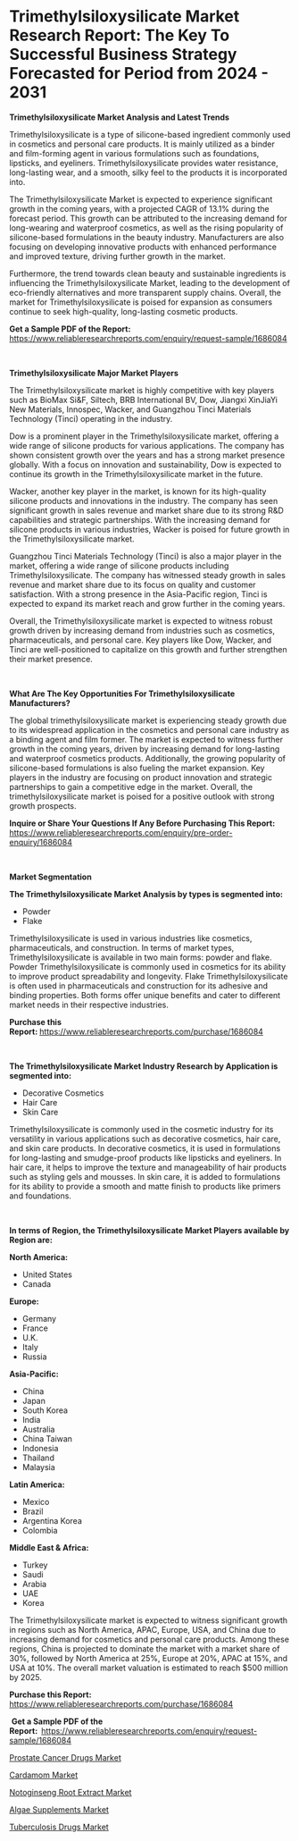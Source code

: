 <p><h1>Trimethylsiloxysilicate Market Research Report: The Key To Successful Business Strategy Forecasted for Period from 2024 - 2031</h1></p><p><strong>Trimethylsiloxysilicate Market Analysis and Latest Trends</strong></p>
<p><p>Trimethylsiloxysilicate is a type of silicone-based ingredient commonly used in cosmetics and personal care products. It is mainly utilized as a binder and film-forming agent in various formulations such as foundations, lipsticks, and eyeliners. Trimethylsiloxysilicate provides water resistance, long-lasting wear, and a smooth, silky feel to the products it is incorporated into.</p><p>The Trimethylsiloxysilicate Market is expected to experience significant growth in the coming years, with a projected CAGR of 13.1% during the forecast period. This growth can be attributed to the increasing demand for long-wearing and waterproof cosmetics, as well as the rising popularity of silicone-based formulations in the beauty industry. Manufacturers are also focusing on developing innovative products with enhanced performance and improved texture, driving further growth in the market.</p><p>Furthermore, the trend towards clean beauty and sustainable ingredients is influencing the Trimethylsiloxysilicate Market, leading to the development of eco-friendly alternatives and more transparent supply chains. Overall, the market for Trimethylsiloxysilicate is poised for expansion as consumers continue to seek high-quality, long-lasting cosmetic products.</p></p>
<p><strong>Get a Sample PDF of the Report:&nbsp;</strong> <a href="https://www.reliableresearchreports.com/enquiry/request-sample/1686084">https://www.reliableresearchreports.com/enquiry/request-sample/1686084</a></p>
<p>&nbsp;</p>
<p><strong>Trimethylsiloxysilicate Major Market Players</strong></p>
<p><p>The Trimethylsiloxysilicate market is highly competitive with key players such as BioMax Si&F, Siltech, BRB International BV, Dow, Jiangxi XinJiaYi New Materials, Innospec, Wacker, and Guangzhou Tinci Materials Technology (Tinci) operating in the industry.</p><p>Dow is a prominent player in the Trimethylsiloxysilicate market, offering a wide range of silicone products for various applications. The company has shown consistent growth over the years and has a strong market presence globally. With a focus on innovation and sustainability, Dow is expected to continue its growth in the Trimethylsiloxysilicate market in the future.</p><p>Wacker, another key player in the market, is known for its high-quality silicone products and innovations in the industry. The company has seen significant growth in sales revenue and market share due to its strong R&D capabilities and strategic partnerships. With the increasing demand for silicone products in various industries, Wacker is poised for future growth in the Trimethylsiloxysilicate market.</p><p>Guangzhou Tinci Materials Technology (Tinci) is also a major player in the market, offering a wide range of silicone products including Trimethylsiloxysilicate. The company has witnessed steady growth in sales revenue and market share due to its focus on quality and customer satisfaction. With a strong presence in the Asia-Pacific region, Tinci is expected to expand its market reach and grow further in the coming years.</p><p>Overall, the Trimethylsiloxysilicate market is expected to witness robust growth driven by increasing demand from industries such as cosmetics, pharmaceuticals, and personal care. Key players like Dow, Wacker, and Tinci are well-positioned to capitalize on this growth and further strengthen their market presence.</p></p>
<p>&nbsp;</p>
<p><strong>What Are The Key Opportunities For Trimethylsiloxysilicate Manufacturers?</strong></p>
<p><p>The global trimethylsiloxysilicate market is experiencing steady growth due to its widespread application in the cosmetics and personal care industry as a binding agent and film former. The market is expected to witness further growth in the coming years, driven by increasing demand for long-lasting and waterproof cosmetics products. Additionally, the growing popularity of silicone-based formulations is also fueling the market expansion. Key players in the industry are focusing on product innovation and strategic partnerships to gain a competitive edge in the market. Overall, the trimethylsiloxysilicate market is poised for a positive outlook with strong growth prospects.</p></p>
<p><strong>Inquire or Share Your Questions If Any Before Purchasing This Report:</strong> <a href="https://www.reliableresearchreports.com/enquiry/pre-order-enquiry/1686084">https://www.reliableresearchreports.com/enquiry/pre-order-enquiry/1686084</a></p>
<p>&nbsp;</p>
<p><strong>Market Segmentation</strong></p>
<p><strong>The Trimethylsiloxysilicate Market Analysis by types is segmented into:</strong></p>
<p><ul><li>Powder</li><li>Flake</li></ul></p>
<p><p>Trimethylsiloxysilicate is used in various industries like cosmetics, pharmaceuticals, and construction. In terms of market types, Trimethylsiloxysilicate is available in two main forms: powder and flake. Powder Trimethylsiloxysilicate is commonly used in cosmetics for its ability to improve product spreadability and longevity. Flake Trimethylsiloxysilicate is often used in pharmaceuticals and construction for its adhesive and binding properties. Both forms offer unique benefits and cater to different market needs in their respective industries.</p></p>
<p><strong>Purchase this Report:&nbsp;</strong><a href="https://www.reliableresearchreports.com/purchase/1686084">https://www.reliableresearchreports.com/purchase/1686084</a></p>
<p>&nbsp;</p>
<p><strong>The Trimethylsiloxysilicate Market Industry Research by Application is segmented into:</strong></p>
<p><ul><li>Decorative Cosmetics</li><li>Hair Care</li><li>Skin Care</li></ul></p>
<p><p>Trimethylsiloxysilicate is commonly used in the cosmetic industry for its versatility in various applications such as decorative cosmetics, hair care, and skin care products. In decorative cosmetics, it is used in formulations for long-lasting and smudge-proof products like lipsticks and eyeliners. In hair care, it helps to improve the texture and manageability of hair products such as styling gels and mousses. In skin care, it is added to formulations for its ability to provide a smooth and matte finish to products like primers and foundations.</p></p>
<p>&nbsp;</p>
<p><strong>In terms of Region, the Trimethylsiloxysilicate Market Players available by Region are:</strong></p>
<p>
    <p> <strong> North America: </strong>
        <ul>
            <li>United States</li>
            <li>Canada</li>
        </ul>
        </p> 
    <p> <strong> Europe: </strong>
        <ul>
            <li>Germany</li>
            <li>France</li>
            <li>U.K.</li>
            <li>Italy</li>
            <li>Russia</li>
        </ul>
        </p> 
    <p> <strong> Asia-Pacific: </strong>
        <ul>
            <li>China</li>
            <li>Japan</li>
            <li>South Korea</li>
            <li>India</li>
            <li>Australia</li>
            <li>China Taiwan</li>
            <li>Indonesia</li>
            <li>Thailand</li>
            <li>Malaysia</li>
        </ul>
        </p> 
    <p> <strong> Latin America: </strong>
        <ul>
            <li>Mexico</li>
            <li>Brazil</li>
            <li>Argentina Korea</li>
            <li>Colombia</li>
        </ul>
        </p> 
    <p> <strong> Middle East & Africa: </strong>
        <ul>
            <li>Turkey</li>
            <li>Saudi</li>
            <li>Arabia</li>
            <li>UAE</li>
            <li>Korea</li>
        </ul>
    </p>
    </p>
<p><p>The Trimethylsiloxysilicate market is expected to witness significant growth in regions such as North America, APAC, Europe, USA, and China due to increasing demand for cosmetics and personal care products. Among these regions, China is projected to dominate the market with a market share of 30%, followed by North America at 25%, Europe at 20%, APAC at 15%, and USA at 10%. The overall market valuation is estimated to reach $500 million by 2025.</p></p>
<p><strong>Purchase this Report: </strong><a href="https://www.reliableresearchreports.com/purchase/1686084">https://www.reliableresearchreports.com/purchase/1686084</a></p>
<p>&nbsp;<strong>Get a Sample PDF of the Report:&nbsp;&nbsp;</strong><a href="https://www.reliableresearchreports.com/enquiry/request-sample/1686084">https://www.reliableresearchreports.com/enquiry/request-sample/1686084</a></p>
<p><strong></strong></p>
<p><p><a href="https://medium.com/@lilyberge344/prostate-cancer-drugs-market-analysis-its-cagr-market-segmentation-and-global-industry-overview-98c00c38d843">Prostate Cancer Drugs Market</a></p><p><a href="https://medium.com/@meganlee6679/cardamom-market-trends-forecast-and-competitive-analysis-to-2031-101eb7b41167">Cardamom Market</a></p><p><a href="https://medium.com/@lilyberge344/analyzing-notoginseng-root-extract-market-global-industry-perspective-and-forecast-2024-to-2031-eabeb789f8af">Notoginseng Root Extract Market</a></p><p><a href="https://medium.com/@lilyberge344/algae-supplements-nbsp-market-focuses-on-market-share-size-and-projected-forecast-till-2031-3f5254d0fba5">Algae Supplements Market</a></p><p><a href="https://medium.com/@lilyberge344/tuberculosis-drugs-market-size-reveals-the-best-marketing-channels-in-global-industry-7fc61c6e3296">Tuberculosis Drugs Market</a></p></p>